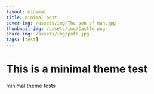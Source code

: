 ```yaml
---
layout: minimal
title: minimal post
cover-img: /assets/img/The son of man.jpg
thumbnail-img: /assets/img/Castle.png
share-img: /assets/img/path.jpg
tags: [test]
---
```


# This is a minimal theme test

minimal theme tests